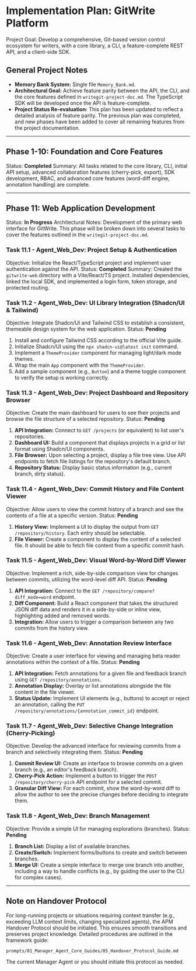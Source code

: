 # Implementation Plan: GitWrite Platform

Project Goal: Develop a comprehensive, Git-based version control ecosystem for writers, with a core library, a CLI, a feature-complete REST API, and a client-side SDK.

## General Project Notes
*   **Memory Bank System:** Single file `Memory_Bank.md`.
*   **Architectural Goal:** Achieve feature parity between the API, the CLI, and the core features defined in `writegit-project-doc.md`. The TypeScript SDK will be developed once the API is feature-complete.
*   **Project Status Re-evaluation:** This plan has been updated to reflect a detailed analysis of feature parity. The previous plan was completed, and new phases have been added to cover all remaining features from the project documentation.

---

## Phase 1-10: Foundation and Core Features
Status: **Completed**
Summary: All tasks related to the core library, CLI, initial API setup, advanced collaboration features (cherry-pick, export), SDK development, RBAC, and advanced core features (word-diff engine, annotation handling) are complete.

---

## Phase 11: Web Application Development
Status: **In Progress**
Architectural Notes: Development of the primary web interface for GitWrite. This phase will be broken down into several tasks to cover the features outlined in the `writegit-project-doc.md`.

### Task 11.1 - Agent_Web_Dev: Project Setup & Authentication
Objective: Initialize the React/TypeScript project and implement user authentication against the API.
Status: **Completed**
Summary: Created the `gitwrite-web` directory with a Vite/React/TS project. Installed dependencies, linked the local SDK, and implemented a login form, token storage, and protected routing.

### Task 11.2 - Agent_Web_Dev: UI Library Integration (Shadcn/UI & Tailwind)
Objective: Integrate Shadcn/UI and Tailwind CSS to establish a consistent, themeable design system for the web application.
Status: **Pending**

1.  Install and configure Tailwind CSS according to the official Vite guide.
2.  Initialize Shadcn/UI using the `npx shadcn-ui@latest init` command.
3.  Implement a `ThemeProvider` component for managing light/dark mode themes.
4.  Wrap the main `App` component with the `ThemeProvider`.
5.  Add a sample component (e.g., `Button`) and a theme toggle component to verify the setup is working correctly.

### Task 11.3 - Agent_Web_Dev: Project Dashboard and Repository Browser
Objective: Create the main dashboard for users to see their projects and browse the file structure of a selected repository.
Status: **Pending**
1.  **API Integration:** Connect to `GET /projects` (or equivalent) to list user's repositories.
2.  **Dashboard UI:** Build a component that displays projects in a grid or list format using Shadcn/UI components.
3.  **File Browser:** Upon selecting a project, display a file tree view. Use API endpoints to fetch file listings for the repository's default branch.
4.  **Repository Status:** Display basic status information (e.g., current branch, dirty status).

### Task 11.4 - Agent_Web_Dev: Commit History and File Content Viewer
Objective: Allow users to view the commit history of a branch and see the contents of a file at a specific version.
Status: **Pending**
1.  **History View:** Implement a UI to display the output from `GET /repository/history`. Each entry should be selectable.
2.  **File Viewer:** Create a component to display the content of a selected file. It should be able to fetch file content from a specific commit hash.

### Task 11.5 - Agent_Web_Dev: Visual Word-by-Word Diff Viewer
Objective: Implement a rich, side-by-side comparison view for changes between commits, utilizing the word-level diff API.
Status: **Pending**
1.  **API Integration:** Connect to the `GET /repository/compare?diff_mode=word` endpoint.
2.  **Diff Component:** Build a React component that takes the structured JSON diff data and renders it in a side-by-side or inline view, highlighting added and removed words.
3.  **Integration:** Allow users to trigger a comparison between any two commits from the history view.

### Task 11.6 - Agent_Web_Dev: Annotation Review Interface
Objective: Create a user interface for viewing and managing beta reader annotations within the context of a file.
Status: **Pending**
1.  **API Integration:** Fetch annotations for a given file and feedback branch using `GET /repository/annotations`.
2.  **Annotation Display:** Overlay or list annotations alongside the file content in the file viewer.
3.  **Status Update:** Implement UI elements (e.g., buttons) to accept or reject an annotation, calling the `PUT /repository/annotations/{annotation_commit_id}` endpoint.

### Task 11.7 - Agent_Web_Dev: Selective Change Integration (Cherry-Picking)
Objective: Develop the advanced interface for reviewing commits from a branch and selectively integrating them.
Status: **Pending**
1.  **Commit Review UI:** Create an interface to browse commits on a given branch (e.g., an editor's feedback branch).
2.  **Cherry-Pick Action:** Implement a button to trigger the `POST /repository/cherry-pick` API endpoint for a selected commit.
3.  **Granular Diff View:** For each commit, show the word-by-word diff to allow the author to see the precise changes before deciding to integrate them.

### Task 11.8 - Agent_Web_Dev: Branch Management
Objective: Provide a simple UI for managing explorations (branches).
Status: **Pending**
1.  **Branch List:** Display a list of available branches.
2.  **Create/Switch:** Implement forms/buttons to create and switch between branches.
3.  **Merge UI:** Create a simple interface to merge one branch into another, including a way to handle conflicts (e.g., by guiding the user to the CLI for complex cases).

---

## Note on Handover Protocol

For long-running projects or situations requiring context transfer (e.g., exceeding LLM context limits, changing specialized agents), the APM Handover Protocol should be initiated. This ensures smooth transitions and preserves project knowledge. Detailed procedures are outlined in the framework guide:

`prompts/01_Manager_Agent_Core_Guides/05_Handover_Protocol_Guide.md`

The current Manager Agent or you should initiate this protocol as needed.